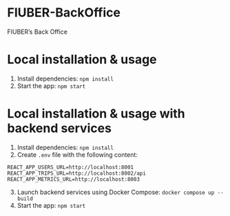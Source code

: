 # FIUBER-BackOffice
FIUBER’s Back Office

# Local installation & usage
1. Install dependencies: `npm install`
2. Start the app: `npm start`

# Local installation & usage with backend services
1. Install dependencies: `npm install`
2. Create `.env` file with the following content:
```
REACT_APP_USERS_URL=http://localhost:8001
REACT_APP_TRIPS_URL=http://localhost:8002/api
REACT_APP_METRICS_URL=http://localhost:8003
```
3. Launch backend services using Docker Compose: `docker compose up --build`
4. Start the app: `npm start`
